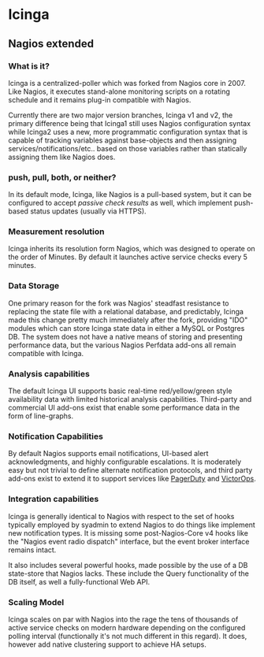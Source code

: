 # Icinga

## Nagios extended

### What is it? 
Icinga is a centralized-poller which was forked from Nagios core in 2007. Like
Nagios, it executes stand-alone monitoring scripts on a rotating schedule and
it remains plug-in compatible with Nagios. 

Currently there are two major version branches, Icinga v1 and v2, the primary
difference being that Icinga1 still uses Nagios configuration syntax while
Icinga2 uses a new, more programmatic configuration syntax that is capable of
tracking variables against base-objects and then assigning
services/notifications/etc.. based on those variables rather than statically
assigning them like Nagios does.  

### push, pull, both, or neither? 
In its default mode, Icinga, like Nagios is a pull-based system, but it can be
configured to accept *passive check results* as well, which implement
push-based status updates (usually via HTTPS).

### Measurement resolution
Icinga inherits its resolution form Nagios, which was designed to operate on
the order of Minutes. By default it launches active service checks every 5
minutes.

### Data Storage 
One primary reason for the fork was Nagios' steadfast resistance to replacing
the state file with a relational database, and predictably, Icinga made this
change pretty much immediately after the fork, providing "IDO" modules which can
store Icinga state data in either a MySQL or Postgres DB. The system does not
have a native means of storing and presenting performance data, but the various
Nagios Perfdata add-ons all remain compatible with Icinga.

### Analysis capabilities 
The default Icinga UI supports basic real-time red/yellow/green style
availability data with limited historical analysis capabilities. Third-party
and commercial UI add-ons exist that enable some performance data in the form
of line-graphs. 

### Notification Capabilities 
By default Nagios supports email notifications, UI-based alert
acknowledgments, and highly configurable escalations.  It is moderately easy
but not trivial to define alternate notification protocols, and third party
add-ons exist to extend it to support services like [PagerDuty]() and
[VictorOps]().

### Integration capabilities 
Icinga is generally identical to Nagios with respect to the set of hooks
typically employed by syadmin to extend Nagios to do things like implement new
notification types. It is missing some post-Nagios-Core v4 hooks like the
"Nagios event radio dispatch" interface, but the event broker interface remains
intact.

It also includes several powerful hooks, made possible by the use of a DB
state-store that Nagios lacks. These include the Query functionality of the DB
itself, as well a fully-functional Web API. 

### Scaling Model 
Icinga scales on par with Nagios into the rage the tens of thousands of active
service checks on modern hardware depending on the configured polling interval
(functionally it's not much different in this regard). It does, however add
native clustering support to achieve HA setups.

